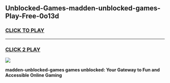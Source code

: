 
## Unblocked-Games-madden-unblocked-games-Play-Free-0o13d
<h3>
<a href="https://premium76.site?title=madden-unblocked-games&ref=23A">CLICK TO PLAY</a></h3>
<hr>

<h3>
<a href="https://premium76.site?title=madden-unblocked-games&ref=23A">CLICK 2 PLAY</a>
  
</h3>

<a href="https://premium76.site?title=madden-unblocked-games&ref=23A"><img src="https://clearcache.store/games.png"></a>


**madden-unblocked-games games unblocked: Your Gateway to Fun and Accessible Online Gaming**
